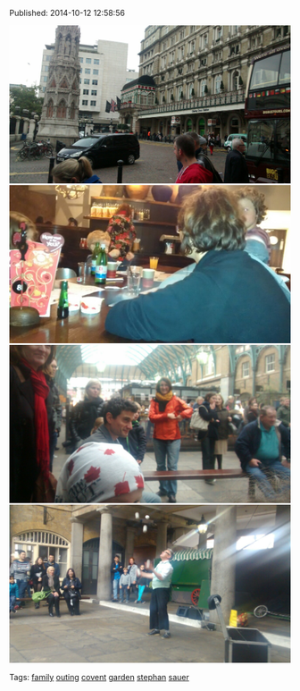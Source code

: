 


Published: 2014-10-12 12:58:56

![](99810542427-0.jpg)
![](99810542427-1.jpg)
![](99810542427-2.jpg)
![](99810542427-3.jpg)

Tags: [family](tag-family.md) [outing](tag-outing.md) [covent](tag-covent.md) [garden](tag-garden.md) [stephan](tag-stephan.md) [sauer](tag-sauer.md)
